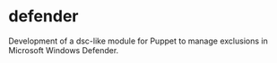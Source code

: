 # defender
Development of a dsc-like module for Puppet to manage exclusions in Microsoft Windows Defender.
